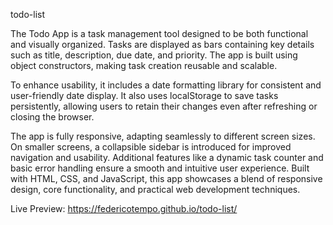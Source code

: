 todo-list

The Todo App is a task management tool designed to be both functional and visually organized. Tasks are displayed as bars containing key details such as title, description, due date, and priority. The app is built using object constructors, making task creation reusable and scalable.

To enhance usability, it includes a date formatting library for consistent and user-friendly date display. It also uses localStorage to save tasks persistently, allowing users to retain their changes even after refreshing or closing the browser.

The app is fully responsive, adapting seamlessly to different screen sizes. On smaller screens, a collapsible sidebar is introduced for improved navigation and usability. Additional features like a dynamic task counter and basic error handling ensure a smooth and intuitive user experience. Built with HTML, CSS, and JavaScript, this app showcases a blend of responsive design, core functionality, and practical web development techniques.

Live Preview: https://federicotempo.github.io/todo-list/
